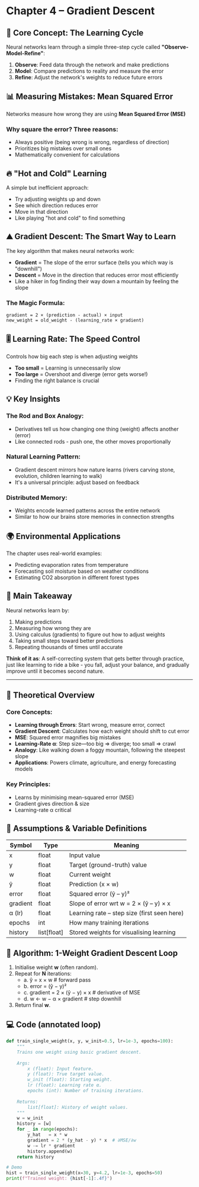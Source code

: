 # Chapter 4 – Gradient Descent

## 🎯 Core Concept: The Learning Cycle

Neural networks learn through a simple three-step cycle called **"Observe-Model-Refine"**:

1. **Observe**: Feed data through the network and make predictions
2. **Model**: Compare predictions to reality and measure the error
3. **Refine**: Adjust the network's weights to reduce future errors

## 📊 Measuring Mistakes: Mean Squared Error

Networks measure how wrong they are using **Mean Squared Error (MSE)**

### Why square the error? Three reasons:

- Always positive (being wrong is wrong, regardless of direction)
- Prioritizes big mistakes over small ones
- Mathematically convenient for calculations

## 🔥 "Hot and Cold" Learning

A simple but inefficient approach:

- Try adjusting weights up and down
- See which direction reduces error
- Move in that direction
- Like playing "hot and cold" to find something

## ⛰️ Gradient Descent: The Smart Way to Learn

The key algorithm that makes neural networks work:

- **Gradient** = The slope of the error surface (tells you which way is "downhill")
- **Descent** = Move in the direction that reduces error most efficiently
- Like a hiker in fog finding their way down a mountain by feeling the slope

### The Magic Formula:
```
gradient = 2 × (prediction - actual) × input
new_weight = old_weight - (learning_rate × gradient)
```

## 🎚️ Learning Rate: The Speed Control

Controls how big each step is when adjusting weights

- **Too small** = Learning is unnecessarily slow
- **Too large** = Overshoot and diverge (error gets worse!)
- Finding the right balance is crucial

## 💡 Key Insights

### The Rod and Box Analogy:

- Derivatives tell us how changing one thing (weight) affects another (error)
- Like connected rods - push one, the other moves proportionally

### Natural Learning Pattern:

- Gradient descent mirrors how nature learns (rivers carving stone, evolution, children learning to walk)
- It's a universal principle: adjust based on feedback

### Distributed Memory:

- Weights encode learned patterns across the entire network
- Similar to how our brains store memories in connection strengths

## 🌍 Environmental Applications

The chapter uses real-world examples:

- Predicting evaporation rates from temperature
- Forecasting soil moisture based on weather conditions
- Estimating CO2 absorption in different forest types

## 📝 Main Takeaway

Neural networks learn by:

1. Making predictions
2. Measuring how wrong they are
3. Using calculus (gradients) to figure out how to adjust weights
4. Taking small steps toward better predictions
5. Repeating thousands of times until accurate

**Think of it as**: A self-correcting system that gets better through practice, just like learning to ride a bike - you fall, adjust your balance, and gradually improve until it becomes second nature.

---

## 🧠 Theoretical Overview

### Core Concepts:

- **Learning through Errors**: Start wrong, measure error, correct
- **Gradient Descent**: Calculates how each weight should shift to cut error
- **MSE**: Squared error magnifies big mistakes
- **Learning-Rate α**: Step size—too big ⇒ diverge; too small ⇒ crawl
- **Analogy**: Like walking down a foggy mountain, following the steepest slope
- **Applications**: Powers climate, agriculture, and energy forecasting models

### Key Principles:

- Learns by minimising mean-squared error (MSE)
- Gradient gives direction & size
- Learning-rate α critical

## 📑 Assumptions & Variable Definitions

| Symbol | Type | Meaning |
|--------|------|---------|
| x | float | Input value |
| y | float | Target (ground-truth) value |
| w | float | Current weight |
| ŷ | float | Prediction (x × w) |
| error | float | Squared error (ŷ – y)² |
| gradient | float | Slope of error wrt w = 2 × (ŷ – y) × x |
| α (lr) | float | Learning rate – step size (first seen here) |
| epochs | int | How many training iterations |
| history | list[float] | Stored weights for visualising learning |

## 🔑 Algorithm: 1-Weight Gradient Descent Loop

1. Initialise weight **w** (often random).
2. Repeat for **N** iterations:
   - a. ŷ = x × w     # forward pass
   - b. error = (ŷ − y)²
   - c. gradient = 2 × (ŷ − y) × x     # derivative of MSE
   - d. w ← w − α × gradient     # step downhill
3. Return final **w**.

## 💻 Code (annotated loop)

```python
def train_single_weight(x, y, w_init=0.5, lr=1e-3, epochs=100):
    """
    Trains one weight using basic gradient descent.
    
    Args:
        x (float): Input feature.
        y (float): True target value.
        w_init (float): Starting weight.
        lr (float): Learning rate α.
        epochs (int): Number of training iterations.
    
    Returns:
        list[float]: History of weight values.
    """
    w = w_init
    history = [w]
    for _ in range(epochs):
        y_hat   = x * w
        gradient = 2 * (y_hat - y) * x  # ∂MSE/∂w
        w -= lr * gradient
        history.append(w)
    return history

# Demo
hist = train_single_weight(x=30, y=4.2, lr=1e-3, epochs=50)
print(f"Trained weight: {hist[-1]:.4f}")
